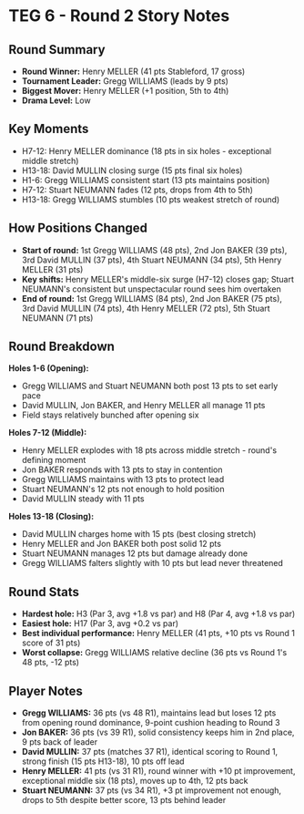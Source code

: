 # TEG 6 - Round 2 Story Notes

## Round Summary
- **Round Winner:** Henry MELLER (41 pts Stableford, 17 gross)
- **Tournament Leader:** Gregg WILLIAMS (leads by 9 pts)
- **Biggest Mover:** Henry MELLER (+1 position, 5th to 4th)
- **Drama Level:** Low

## Key Moments
- H7-12: Henry MELLER dominance (18 pts in six holes - exceptional middle stretch)
- H13-18: David MULLIN closing surge (15 pts final six holes)
- H1-6: Gregg WILLIAMS consistent start (13 pts maintains position)
- H7-12: Stuart NEUMANN fades (12 pts, drops from 4th to 5th)
- H13-18: Gregg WILLIAMS stumbles (10 pts weakest stretch of round)

## How Positions Changed
- **Start of round:** 1st Gregg WILLIAMS (48 pts), 2nd Jon BAKER (39 pts), 3rd David MULLIN (37 pts), 4th Stuart NEUMANN (34 pts), 5th Henry MELLER (31 pts)
- **Key shifts:** Henry MELLER's middle-six surge (H7-12) closes gap; Stuart NEUMANN's consistent but unspectacular round sees him overtaken
- **End of round:** 1st Gregg WILLIAMS (84 pts), 2nd Jon BAKER (75 pts), 3rd David MULLIN (74 pts), 4th Henry MELLER (72 pts), 5th Stuart NEUMANN (71 pts)

## Round Breakdown
**Holes 1-6 (Opening):**
- Gregg WILLIAMS and Stuart NEUMANN both post 13 pts to set early pace
- David MULLIN, Jon BAKER, and Henry MELLER all manage 11 pts
- Field stays relatively bunched after opening six

**Holes 7-12 (Middle):**
- Henry MELLER explodes with 18 pts across middle stretch - round's defining moment
- Jon BAKER responds with 13 pts to stay in contention
- Gregg WILLIAMS maintains with 13 pts to protect lead
- Stuart NEUMANN's 12 pts not enough to hold position
- David MULLIN steady with 11 pts

**Holes 13-18 (Closing):**
- David MULLIN charges home with 15 pts (best closing stretch)
- Henry MELLER and Jon BAKER both post solid 12 pts
- Stuart NEUMANN manages 12 pts but damage already done
- Gregg WILLIAMS falters slightly with 10 pts but lead never threatened

## Round Stats
- **Hardest hole:** H3 (Par 3, avg +1.8 vs par) and H8 (Par 4, avg +1.8 vs par)
- **Easiest hole:** H17 (Par 3, avg +0.2 vs par)
- **Best individual performance:** Henry MELLER (41 pts, +10 pts vs Round 1 score of 31 pts)
- **Worst collapse:** Gregg WILLIAMS relative decline (36 pts vs Round 1's 48 pts, -12 pts)

## Player Notes
- **Gregg WILLIAMS:** 36 pts (vs 48 R1), maintains lead but loses 12 pts from opening round dominance, 9-point cushion heading to Round 3
- **Jon BAKER:** 36 pts (vs 39 R1), solid consistency keeps him in 2nd place, 9 pts back of leader
- **David MULLIN:** 37 pts (matches 37 R1), identical scoring to Round 1, strong finish (15 pts H13-18), 10 pts off lead
- **Henry MELLER:** 41 pts (vs 31 R1), round winner with +10 pt improvement, exceptional middle six (18 pts), moves up to 4th, 12 pts back
- **Stuart NEUMANN:** 37 pts (vs 34 R1), +3 pt improvement not enough, drops to 5th despite better score, 13 pts behind leader


